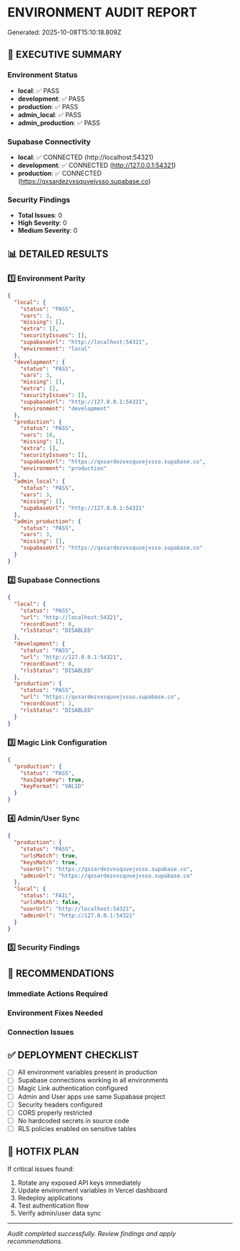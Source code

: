 # ENVIRONMENT AUDIT REPORT
Generated: 2025-10-08T15:10:18.809Z

## 🎯 EXECUTIVE SUMMARY

### Environment Status
- **local**: ✅ PASS
- **development**: ✅ PASS
- **production**: ✅ PASS
- **admin_local**: ✅ PASS
- **admin_production**: ✅ PASS

### Supabase Connectivity
- **local**: ✅ CONNECTED (http://localhost:54321)
- **development**: ✅ CONNECTED (http://127.0.0.1:54321)
- **production**: ✅ CONNECTED (https://qxsardezvxsquvejvsso.supabase.co)

### Security Findings
- **Total Issues**: 0
- **High Severity**: 0
- **Medium Severity**: 0

## 📊 DETAILED RESULTS

### 1️⃣ Environment Parity
```json
{
  "local": {
    "status": "PASS",
    "vars": 3,
    "missing": [],
    "extra": [],
    "securityIssues": [],
    "supabaseUrl": "http://localhost:54321",
    "environment": "local"
  },
  "development": {
    "status": "PASS",
    "vars": 3,
    "missing": [],
    "extra": [],
    "securityIssues": [],
    "supabaseUrl": "http://127.0.0.1:54321",
    "environment": "development"
  },
  "production": {
    "status": "PASS",
    "vars": 10,
    "missing": [],
    "extra": [],
    "securityIssues": [],
    "supabaseUrl": "https://qxsardezvxsquvejvsso.supabase.co",
    "environment": "production"
  },
  "admin_local": {
    "status": "PASS",
    "vars": 3,
    "missing": [],
    "supabaseUrl": "http://127.0.0.1:54321"
  },
  "admin_production": {
    "status": "PASS",
    "vars": 3,
    "missing": [],
    "supabaseUrl": "https://qxsardezvxsquvejvsso.supabase.co"
  }
}
```

### 2️⃣ Supabase Connections
```json
{
  "local": {
    "status": "PASS",
    "url": "http://localhost:54321",
    "recordCount": 0,
    "rlsStatus": "DISABLED"
  },
  "development": {
    "status": "PASS",
    "url": "http://127.0.0.1:54321",
    "recordCount": 0,
    "rlsStatus": "DISABLED"
  },
  "production": {
    "status": "PASS",
    "url": "https://qxsardezvxsquvejvsso.supabase.co",
    "recordCount": 1,
    "rlsStatus": "DISABLED"
  }
}
```

### 3️⃣ Magic Link Configuration
```json
{
  "production": {
    "status": "PASS",
    "hasZeptoKey": true,
    "keyFormat": "VALID"
  }
}
```

### 4️⃣ Admin/User Sync
```json
{
  "production": {
    "status": "PASS",
    "urlsMatch": true,
    "keysMatch": true,
    "userUrl": "https://qxsardezvxsquvejvsso.supabase.co",
    "adminUrl": "https://qxsardezvxsquvejvsso.supabase.co"
  },
  "local": {
    "status": "FAIL",
    "urlsMatch": false,
    "userUrl": "http://localhost:54321",
    "adminUrl": "http://127.0.0.1:54321"
  }
}
```

### 5️⃣ Security Findings


## 🔧 RECOMMENDATIONS

### Immediate Actions Required


### Environment Fixes Needed


### Connection Issues


## ✅ DEPLOYMENT CHECKLIST

- [ ] All environment variables present in production
- [ ] Supabase connections working in all environments  
- [ ] Magic Link authentication configured
- [ ] Admin and User apps use same Supabase project
- [ ] Security headers configured
- [ ] CORS properly restricted
- [ ] No hardcoded secrets in source code
- [ ] RLS policies enabled on sensitive tables

## 🚨 HOTFIX PLAN

If critical issues found:
1. Rotate any exposed API keys immediately
2. Update environment variables in Vercel dashboard
3. Redeploy applications
4. Test authentication flow
5. Verify admin/user data sync

---
*Audit completed successfully. Review findings and apply recommendations.*
